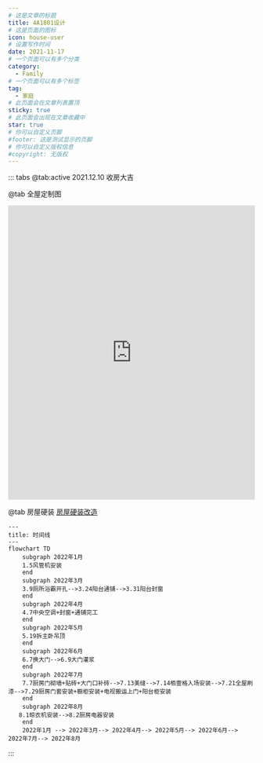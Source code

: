 ```yaml
---
# 这是文章的标题
title: 4A1801设计
# 这是页面的图标
icon: house-user
# 设置写作时间
date: 2021-11-17
# 一个页面可以有多个分类
category:
  - Family
# 一个页面可以有多个标签
tag:
  - 家庭
# 此页面会在文章列表置顶
sticky: true
# 此页面会出现在文章收藏中
star: true
# 你可以自定义页脚
#footer: 这是测试显示的页脚
# 你可以自定义版权信息
#copyright: 无版权
---
```

::: tabs
@tab:active 2021.12.10 收房大吉
<VideoPlayer 
src="https://pan.4a1801.life/d/Onedrive-4A1801/%E4%B8%AA%E4%BA%BA%E5%BB%BA%E7%AB%99/assets/article/2021.12.10%E6%AD%A3%E5%BC%8F%E6%94%B6%E6%88%BF.mp4"
poster="https://pan.4a1801.life/d/Onedrive-4A1801/%E4%B8%AA%E4%BA%BA%E5%BB%BA%E7%AB%99/assets/article/2021.12.10%E6%94%B6%E6%88%BF%E6%95%B4%E6%94%B9%E9%A1%B9.jpg" />

@tab 全屋定制图

<iframe  
 height=600 
 width=100% 
 src="https://720.3vjia.com/S91836485"  
 frameborder=0  
 allowfullscreen>
 </iframe>

@tab 房屋硬装
[房屋硬装改造](https://pan.4a1801.life/Onedrive-4A1801/%E7%85%A7%E7%89%87/%E4%BD%B3%E5%85%86%E4%B8%9A%E5%BE%A1%E6%99%AF%E4%BD%B3%E5%9B%AD%E9%AA%8C%E6%88%BF/%E7%A1%AC%E8%A3%85%E8%AE%B0%E5%BD%95)


```mermaid
---
title: 时间线
---
flowchart TD
    subgraph 2022年1月
    1.5风管机安装
    end
    subgraph 2022年3月
    3.9厕所浴霸开孔-->3.24阳台通铺-->3.31阳台封窗
    end
    subgraph 2022年4月
    4.7中央空调+封窗+通铺完工
    end
    subgraph 2022年5月
    5.19拆主卧吊顶
    end
    subgraph 2022年6月
    6.7换大门-->6.9大门灌浆
    end
    subgraph 2022年7月
    7.7厨房门砌墙+贴砖+大门口补砖-->7.13美缝-->7.14栢壹格入场安装-->7.21全屋刷漆-->7.29厨房门套安装+橱柜安装+电视搬运上门+阳台柜安装
    end
    subgraph 2022年8月
   8.1晾衣机安装-->8.2厨房电器安装
    end
    2022年1月 --> 2022年3月--> 2022年4月--> 2022年5月--> 2022年6月--> 2022年7月--> 2022年8月

```


 :::

